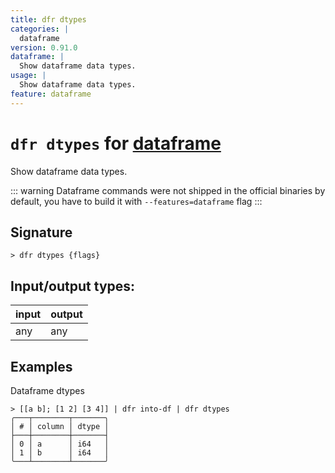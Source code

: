 ```yaml
---
title: dfr dtypes
categories: |
  dataframe
version: 0.91.0
dataframe: |
  Show dataframe data types.
usage: |
  Show dataframe data types.
feature: dataframe
---
```

<!-- This file is automatically generated. Please edit the command in https://github.com/nushell/nushell instead. -->

# `dfr dtypes` for [dataframe](/commands/categories/dataframe.md)

<div class='command-title'>Show dataframe data types.</div>

::: warning
Dataframe commands were not shipped in the official binaries by default, you have to build it with `--features=dataframe` flag
:::

## Signature

```> dfr dtypes {flags} ```


## Input/output types:

| input | output |
| ----- | ------ |
| any   | any    |

## Examples

Dataframe dtypes
```nu
> [[a b]; [1 2] [3 4]] | dfr into-df | dfr dtypes
╭───┬────────┬───────╮
│ # │ column │ dtype │
├───┼────────┼───────┤
│ 0 │ a      │ i64   │
│ 1 │ b      │ i64   │
╰───┴────────┴───────╯

```
